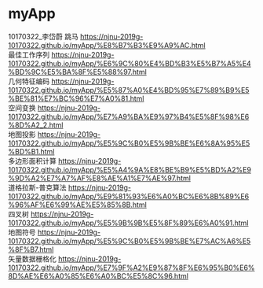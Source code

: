 # myApp  
10170322_李岱蔚
跳马  https://njnu-2019g-10170322.github.io/myApp/%E8%B7%B3%E9%A9%AC.html  
最佳工作序列  https://njnu-2019g-10170322.github.io/myApp/%E6%9C%80%E4%BD%B3%E5%B7%A5%E4%BD%9C%E5%BA%8F%E5%88%97.html  
几何特征编码  https://njnu-2019g-10170322.github.io/myApp/%E5%87%A0%E4%BD%95%E7%89%B9%E5%BE%81%E7%BC%96%E7%A0%81.html  
空间变换  https://njnu-2019g-10170322.github.io/myApp/%E7%A9%BA%E9%97%B4%E5%8F%98%E6%8D%A2_2.html  
地图投影  https://njnu-2019g-10170322.github.io/myApp/%E5%9C%B0%E5%9B%BE%E6%8A%95%E5%BD%B1.html  
多边形面积计算  https://njnu-2019g-10170322.github.io/myApp/%E5%A4%9A%E8%BE%B9%E5%BD%A2%E9%9D%A2%E7%A7%AF%E8%AE%A1%E7%AE%97.html  
道格拉斯-普克算法  https://njnu-2019g-10170322.github.io/myApp/%E9%81%93%E6%A0%BC%E6%8B%89%E6%96%AF%E6%99%AE%E5%85%8B.html  
四叉树  https://njnu-2019g-10170322.github.io/myApp/%E5%9B%9B%E5%8F%89%E6%A0%91.html  
地图符号  https://njnu-2019g-10170322.github.io/myApp/%E5%9C%B0%E5%9B%BE%E7%AC%A6%E5%8F%B7.html  
矢量数据栅格化  https://njnu-2019g-10170322.github.io/myApp/%E7%9F%A2%E9%87%8F%E6%95%B0%E6%8D%AE%E6%A0%85%E6%A0%BC%E5%8C%96.html  
